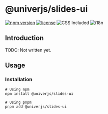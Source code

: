 # @univerjs/slides-ui

[![npm version](https://img.shields.io/npm/v/@univerjs/slides-ui)](https://npmjs.org/package/@univerjs/slides-ui)
[![license](https://img.shields.io/npm/l/@univerjs/slides-ui)](https://img.shields.io/npm/l/@univerjs/slides-ui)
![CSS Included](https://img.shields.io/badge/CSS_Included-blue?logo=CSS3)
![i18n](https://img.shields.io/badge/zh--CN%20%7C%20en--US-cornflowerblue?label=i18n)

## Introduction

TODO: Not written yet.

## Usage

### Installation

```shell
# Using npm
npm install @univerjs/slides-ui

# Using pnpm
pnpm add @univerjs/slides-ui
```
